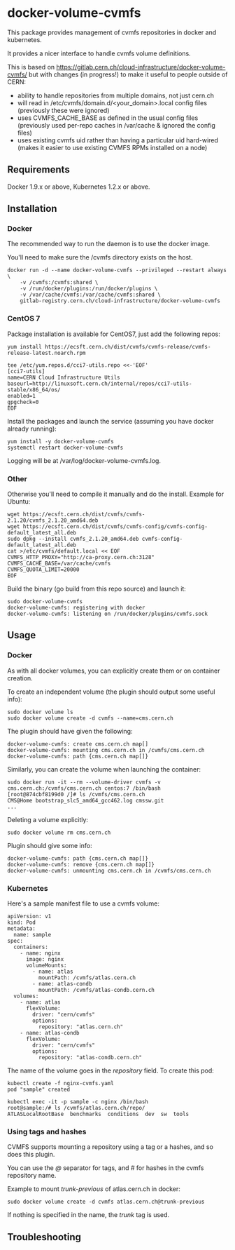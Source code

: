 # docker-volume-cvmfs

This package provides management of cvmfs repositories in docker and kubernetes.

It provides a nicer interface to handle cvmfs volume definitions.

This is based on https://gitlab.cern.ch/cloud-infrastructure/docker-volume-cvmfs/ but with changes (in progress!) to make it useful to people outside of CERN:
* ability to handle repositories from multiple domains, not just cern.ch
* will read in /etc/cvmfs/domain.d/\<your_domain\>.local config files (previously these were ignored)
* uses CVMFS_CACHE_BASE as defined in the usual config files (previously used per-repo caches in /var/cache & ignored the config files)
* uses existing cvmfs uid rather than having a particular uid hard-wired (makes it easier to use existing CVMFS RPMs installed on a node)

## Requirements

Docker 1.9.x or above, Kubernetes 1.2.x or above.

## Installation

### Docker

The recommended way to run the daemon is to use the docker image.

You'll need to make sure the /cvmfs directory exists on the host.
```
docker run -d --name docker-volume-cvmfs --privileged --restart always \
	-v /cvmfs:/cvmfs:shared \
	-v /run/docker/plugins:/run/docker/plugins \
	-v /var/cache/cvmfs:/var/cache/cvmfs:shared \
	gitlab-registry.cern.ch/cloud-infrastructure/docker-volume-cvmfs
```

### CentOS 7

Package installation is available for CentOS7, just add the following repos:
```
yum install https://ecsft.cern.ch/dist/cvmfs/cvmfs-release/cvmfs-release-latest.noarch.rpm

tee /etc/yum.repos.d/cci7-utils.repo <<-'EOF'
[cci7-utils]
name=CERN Cloud Infrastructure Utils
baseurl=http://linuxsoft.cern.ch/internal/repos/cci7-utils-stable/x86_64/os/
enabled=1
gpgcheck=0
EOF
```

Install the packages and launch the service (assuming you have docker already running):
```
yum install -y docker-volume-cvmfs
systemctl restart docker-volume-cvmfs
```

Logging will be at /var/log/docker-volume-cvmfs.log.

### Other

Otherwise you'll need to compile it manually and do the install. Example for Ubuntu:
```
wget https://ecsft.cern.ch/dist/cvmfs/cvmfs-2.1.20/cvmfs_2.1.20_amd64.deb
wget https://ecsft.cern.ch/dist/cvmfs/cvmfs-config/cvmfs-config-default_latest_all.deb
sudo dpkg --install cvmfs_2.1.20_amd64.deb cvmfs-config-default_latest_all.deb
cat >/etc/cvmfs/default.local << EOF
CVMFS_HTTP_PROXY="http://ca-proxy.cern.ch:3128"
CVMFS_CACHE_BASE=/var/cache/cvmfs
CVMFS_QUOTA_LIMIT=20000
EOF
```

Build the binary (go build from this repo source) and launch it:
```
sudo docker-volume-cvmfs
docker-volume-cvmfs: registering with docker
docker-volume-cvmfs: listening on /run/docker/plugins/cvmfs.sock
```

## Usage

### Docker

As with all docker volumes, you can explicitly create them or on container creation.

To create an independent volume (the plugin should output some useful info):
```
sudo docker volume ls
sudo docker volume create -d cvmfs --name=cms.cern.ch
```
The plugin should have given the following:
```
docker-volume-cvmfs: create cms.cern.ch map[]
docker-volume-cvmfs: mounting cms.cern.ch in /cvmfs/cms.cern.ch
docker-volume-cvmfs: path {cms.cern.ch map[]}
```

Similarly, you can create the volume when launching the container:
```
sudo docker run -it --rm --volume-driver cvmfs -v cms.cern.ch:/cvmfs/cms.cern.ch centos:7 /bin/bash
[root@874cbf8199d0 /]# ls /cvmfs/cms.cern.ch
CMS@Home bootstrap_slc5_amd64_gcc462.log cmssw.git
...
```

Deleting a volume explicitly:
```
sudo docker volume rm cms.cern.ch
```
Plugin should give some info:
```
docker-volume-cvmfs: path {cms.cern.ch map[]}
docker-volume-cvmfs: remove {cms.cern.ch map[]}
docker-volume-cvmfs: unmounting cms.cern.ch in /cvmfs/cms.cern.ch
```

### Kubernetes

Here's a sample manifest file to use a cvmfs volume:
```
apiVersion: v1
kind: Pod
metadata:
  name: sample
spec:
  containers:
    - name: nginx
      image: nginx
      volumeMounts:
        - name: atlas
          mountPath: /cvmfs/atlas.cern.ch
        - name: atlas-condb
          mountPath: /cvmfs/atlas-condb.cern.ch
  volumes:
    - name: atlas
      flexVolume:
        driver: "cern/cvmfs"
        options:
          repository: "atlas.cern.ch"
    - name: atlas-condb
      flexVolume:
        driver: "cern/cvmfs"
        options:
          repository: "atlas-condb.cern.ch"
```

The name of the volume goes in the *repository* field. To create this pod:
```
kubectl create -f nginx-cvmfs.yaml
pod "sample" created

kubectl exec -it -p sample -c nginx /bin/bash
root@sample:/# ls /cvmfs/atlas.cern.ch/repo/
ATLASLocalRootBase  benchmarks	conditions  dev  sw  tools
```

### Using tags and hashes

CVMFS supports mounting a repository using a tag or a hashes, and so does this plugin.

You can use the *@* separator for tags, and *#* for hashes in the cvmfs repository name.

Example to mount *trunk-previous* of atlas.cern.ch in docker:
```
sudo docker volume create -d cvmfs atlas.cern.ch@trunk-previous
```

If nothing is specified in the name, the *trunk* tag is used.

## Troubleshooting
